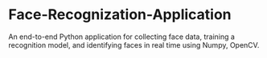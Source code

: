 # Face-Recognization-Application
An end-to-end Python application for collecting face data, training a recognition model, and identifying faces in real time using Numpy, OpenCV.
